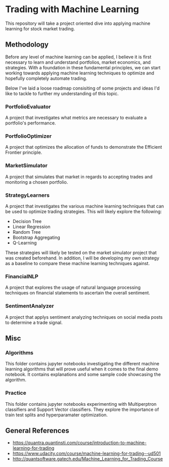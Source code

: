 # Trading with Machine Learning
This repository will take a project oriented dive into applying machine learning for stock market trading. 

## Methodology
Before any level of machine learning can be applied, I believe it is first necessary to learn and understand portfolios, market economics, and strategies. With a foundation in these fundamental principles, we can start working towards applying machine learning techniques to optimize and hopefully completely automate trading. 

Below I've laid a loose roadmap consisiting of some projects and ideas I'd like to tackle to further my understanding of this topic.

### PortfolioEvaluator
A project that investigates what metrics are necessary to evaluate a portfolio's performance.

### PortfolioOptimizer
A project that optimizes the allocation of funds to demonstrate the Efficient Frontier principle. 

### MarketSimulator
A project that simulates that market in regards to accepting trades and monitoring a chosen portfolio.

### StrategyLearners
A project that investigates the various machine learning techniques that can be used to optimize trading strategies. This will likely explore the following:
  - Decision Tree
  - Linear Regression
  - Random Tree
  - Bootstrap Aggregating
  - Q-Learning

These strategies will likely be tested on the market simulator project that was created beforehand. In addition, I will be developing my own strategy as a baseline to compare these machine learning techniques against. 

### FinancialNLP
A project that explores the usage of natural language processing techniques on financial statements to ascertain the overall sentiment.

### SentimentAnalyzer
A project that applys sentiment analyzing techniques on social media posts to determine a trade signal.

## Misc
### Algorithms
This folder contains jupyter notebooks investigating the different machine learning algorithms that will prove useful when it comes to the final demo notebook. It contains explanations and some sample code showcasing the algorithm.

### Practice
This folder contains jupyter notebooks experimenting with Multiperptron classifiers and Support Vector classifiers. They explore the importance of train test splits and hyperparamater optimization. 

## General References
- https://quantra.quantinsti.com/course/introduction-to-machine-learning-for-trading
- https://www.udacity.com/course/machine-learning-for-trading--ud501
- http://quantsoftware.gatech.edu/Machine_Learning_for_Trading_Course
